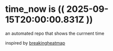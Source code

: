 # time_now is (( 2025-09-15T20:00:00.831Z ))

an automated repo that shows the currnent time

inspired by [breakingheatmap](https://github.com/breakingheatmap/breakingheatmap)